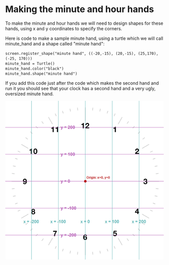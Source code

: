 # Making the minute and hour hands

To make the minute and hour hands we will need to design shapes for these hands, using x and y coordinates to specify the corners.

Here is code to make a sample minute hand, using a turtle which we will call minute_hand and a shape called "minute hand":
```
screen.register_shape("minute hand", ((-20,-15), (20,-15), (25,170), (-25, 170)))
minute_hand = Turtle()
minute_hand.color("black")
minute_hand.shape("minute hand")
```
If you add this code just after the code which makes the second hand and run it you should see that your clock has a second hand and a very ugly, oversized minute hand.


![Clock with grid](clock_grid.gif "Clock with x and y coordinate grid") 

